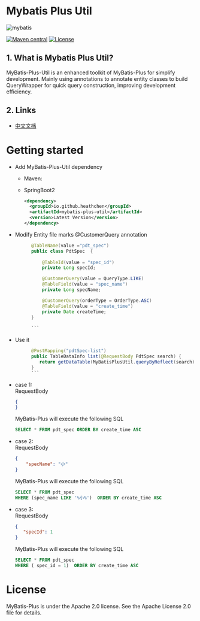 

# Mybatis Plus Util

![mybatis](https://img2.imgtp.com/2024/02/28/MWHYA6aK.png)

[![Maven central](https://maven-badges.herokuapp.com/maven-central/org.mybatis/mybatis/badge.svg)](https://central.sonatype.com/artifact/io.github.heathchen/mybatis-plus-util)
[![License](https://img.shields.io/:license-apache-brightgreen.svg)](https://www.apache.org/licenses/LICENSE-2.0.html)

## 1. What is Mybatis Plus Util?
MyBatis-Plus-Util is an enhanced toolkit of MyBatis-Plus for simplify development. Mainly using annotations to annotate entity classes to build QueryWrapper for quick query construction, improving development efficiency.

## 2. Links
- [中文文档](https://github.com/HeathCHEN/mybatis-plus-util/blob/master/README-zh.md)

# Getting started
- Add MyBatis-Plus-Util dependency
    - Maven:
    - SpringBoot2

      ```xml  
      <dependency>       
        <groupId>io.github.heathchen</groupId>        
        <artifactId>mybatis-plus-util</artifactId>        
        <version>Latest Version</version>    
      </dependency>  
      ```  
- Modify Entity file marks @CustomerQuery annotation

  ```java  
        @TableName(value ="pdt_spec")  
        public class PdtSpec  {  
          
            @TableId(value = "spec_id")   
            private Long specId;  
  
            @CustomerQuery(value = QueryType.LIKE)   
            @TableField(value = "spec_name")   
            private Long specName;  
  
            @CustomerQuery(orderType = OrderType.ASC)   
            @TableField(value = "create_time")   
            private Date createTime;  
        }  
          
        ```  

- Use it
  
  ```java
        @PostMapping("pdtSpec-list")  
        public TableDataInfo list(@RequestBody PdtSpec search) {    
           return getDataTable(MyBatisPlusUtil.queryByReflect(search));  
        }  
        ```  


- case 1:  
  RequestBody
    ```json  
    {  
    }  
    ``` 
  MyBatis-Plus will execute the following SQL
    ```sql  
    SELECT * FROM pdt_spec ORDER BY create_time ASC  
    ```          
- case 2:  
  RequestBody
    ```json  
    {       
	    "specName": "小"  
    }  
    ```   
  MyBatis-Plus will execute the following SQL
  ``` sql
  SELECT * FROM pdt_spec  
  WHERE (spec_name LIKE '%小%')  ORDER BY create_time ASC  
  ```  

- case 3:  
  RequestBody
  ```json  
  {  
     "specId": 1
  }  
  ```  
  MyBatis-Plus will execute the following SQL
  ```sql  
  SELECT * FROM pdt_spec  
  WHERE ( spec_id = 1)  ORDER BY create_time ASC  
  ```  


# License

MyBatis-Plus is under the Apache 2.0 license. See the Apache License 2.0 file for details.
